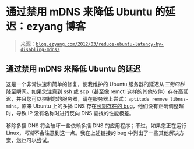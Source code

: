 <!--yml

category: 未分类

date: 2024-07-01 18:17:31

-->

# 通过禁用 mDNS 来降低 Ubuntu 的延迟：ezyang 博客

> 来源：[`blog.ezyang.com/2012/03/reduce-ubuntu-latency-by-disabling-mdns/`](http://blog.ezyang.com/2012/03/reduce-ubuntu-latency-by-disabling-mdns/)

## 通过禁用 mDNS 来降低 Ubuntu 的延迟

这是一个非常快速和简单的修复，使我维护的 Ubuntu 服务器的延迟从*三到四秒*降至瞬间。如果您注意到 ssh 或 scp（甚至像 remctl 这样的其他软件）存在高延迟，并且您可以控制您的服务器，请在服务器上尝试：`aptitude remove libnss-mdns`。原来 Ubuntu 上的多播 DNS 存在[长期存在的 bug](https://bugs.launchpad.net/ubuntu/+source/nss-mdns/+bug/94940)，他们没有正确调整超时，导致 IP 没有名称时进行反向 DNS 查找的性能极差。

移除多播 DNS 将会破坏一些依赖多播 DNS 的应用程序；不过，如果您正在运行 Linux，*可能*不会注意到这一点。我在上述链接的 bug 中列出了一些其他解决方案，您也可以尝试。
